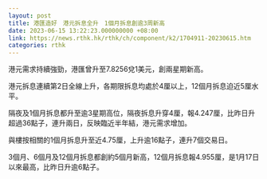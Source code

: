 ```yaml
---
layout: post
title: 港匯造好　港元拆息全升　1個月拆息創逾3周新高
date: 2023-06-15 13:22:23.000000000 +08:00
link: https://news.rthk.hk/rthk/ch/component/k2/1704911-20230615.htm
categories: rthk
---
```


港元需求持續強勁，港匯曾升至7.8256兌1美元，創兩星期新高。

港元拆息連續第2日全線上升，各期限拆息均處於4厘以上，12個月拆息迫近5厘水平。

隔夜及1個月拆息都升至逾3星期高位，隔夜拆息升穿4厘，報4.247厘，比昨日升超過36點子，連升兩日，反映臨近半年結，港元需求增加。

與樓按相關的1個月拆息升至近4.75厘，上升逾16點子，連升7個交易日。

3個月、6個月及12個月拆息都創約5個月新高，12個月拆息報4.955厘，是1月17日以來最高，比昨日升逾6點子。
